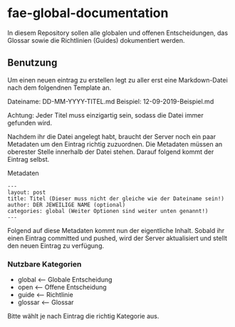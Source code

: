 # fae-global-documentation

In diesem Repository sollen alle globalen und offenen Entscheidungen, das Glossar sowie die Richtlinien (Guides) dokumentiert werden.

## Benutzung
Um einen neuen eintrag zu erstellen legt zu aller erst eine Markdown-Datei nach dem folgendnen Template an.

Dateiname: DD-MM-YYYY-TITEL.md
Beispiel: 12-09-2019-Beispiel.md

Achtung: Jeder Titel muss einzigartig sein, sodass die Datei immer gefunden wird. 

Nachdem ihr die Datei angelegt habt, braucht der Server noch ein paar Metadaten um den Eintrag richtig zuzuordnen. 
Die Metadaten müssen an oberester Stelle innerhalb der Datei stehen. Darauf folgend kommt der Eintrag selbst.

Metadaten
```
---
layout: post
title: Titel (Dieser muss nicht der gleiche wie der Dateiname sein!)
author: DER JEWEILIGE NAME (optional)
categories: global (Weiter Optionen sind weiter unten genannt!)
---
```

Folgend auf diese Metadaten kommt nun der eigentliche Inhalt.
Sobald ihr einen Eintrag committed und pushed, wird der Server aktualisiert und stellt den neuen Eintrag zu verfügung.

### Nutzbare Kategorien
 - global <-- Globale Entscheidung
 - open <-- Offene Entscheidung
 - guide <-- Richtlinie
 - glossar <-- Glossar

 Bitte wählt je nach Eintrag die richtig Kategorie aus.
